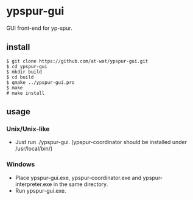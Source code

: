 # ypspur-gui

GUI front-end for yp-spur.

## install

```
$ git clone https://github.com/at-wat/ypspur-gui.git
$ cd ypspur-gui
$ mkdir build
$ cd build
$ qmake ../ypspur-gui.pro
$ make
# make install
```

## usage

### Unix/Unix-like

* Just run ./ypspur-gui. (ypspur-coordinator should be installed under /usr/local/bin/)

### Windows

* Place ypspur-gui.exe, ypspur-coordinator.exe and ypspur-interpreter.exe in the same directory.
* Run ypspur-gui.exe.
